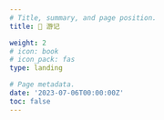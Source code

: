 ```yaml
---
# Title, summary, and page position.
title: 🎒 游记

weight: 2
# icon: book
# icon_pack: fas
type: landing

# Page metadata.
date: '2023-07-06T00:00:00Z'
toc: false
---
```

